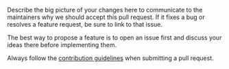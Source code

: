 Describe the big picture of your changes here to communicate to the maintainers why we should accept this pull request. If it fixes a bug or resolves a feature request, be sure to link to that issue.

The best way to propose a feature is to open an issue first and discuss your ideas there before implementing them.

Always follow the [contribution guidelines](https://github.com/imagine10255/bear-react-carousel/blob/master/CONTRIBUTING.md) when submitting a pull request.
